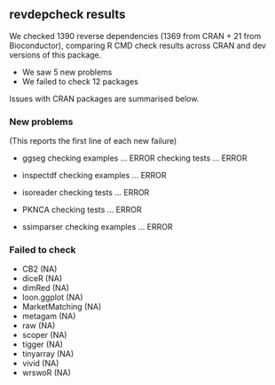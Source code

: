 ## revdepcheck results

We checked 1390 reverse dependencies (1369 from CRAN + 21 from Bioconductor), comparing R CMD check results across CRAN and dev versions of this package.

 * We saw 5 new problems
 * We failed to check 12 packages

Issues with CRAN packages are summarised below.

### New problems
(This reports the first line of each new failure)

* ggseg
  checking examples ... ERROR
  checking tests ... ERROR

* inspectdf
  checking examples ... ERROR

* isoreader
  checking tests ... ERROR

* PKNCA
  checking tests ... ERROR

* ssimparser
  checking examples ... ERROR

### Failed to check

* CB2            (NA)
* diceR          (NA)
* dimRed         (NA)
* loon.ggplot    (NA)
* MarketMatching (NA)
* metagam        (NA)
* raw            (NA)
* scoper         (NA)
* tigger         (NA)
* tinyarray      (NA)
* vivid          (NA)
* wrswoR         (NA)
